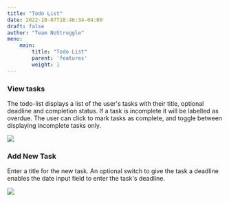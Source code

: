 ```yaml
---
title: "Todo List"
date: 2022-10-07T18:46:34-04:00
draft: false
author: "Team NoStruggle"
menu: 
    main: 
        title: "Todo List"
        parent: 'features'
        weight: 1
---
```


### View tasks

The todo-list displays a list of the user's tasks with their title, optional deadline and completion status. If a task is incomplete it will be labelled as overdue. The user can click to mark tasks as complete, and toggle between displaying incomplete tasks only.

![](https://i.imgur.com/W4J9xqY.png)

### Add New Task

Enter a title for the new task. An optional switch to give the task a deadline enables the date input field to enter the task's deadline.

![](https://i.imgur.com/vPMq1o0.png)